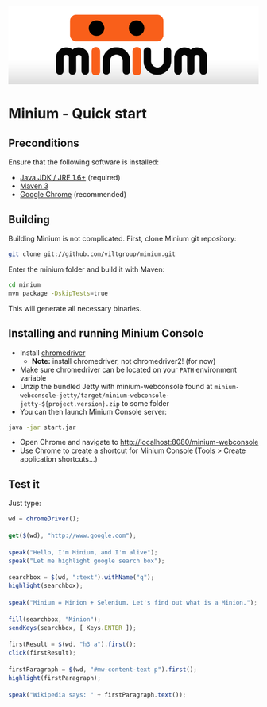 ![Minium banner](minium.png)

# Minium - Quick start

## Preconditions

Ensure that the following software is installed:

* [Java JDK / JRE 1.6+](http://www.oracle.com/technetwork/java/javase/downloads/index.html) (required)
* [Maven 3](http://maven.apache.org/download.cgi)
* [Google Chrome](https://www.google.com/intl/en/chrome/browser/) (recommended)

## Building

Building Minium is not complicated. First, clone Minium git repository:

```bash
git clone git://github.com/viltgroup/minium.git
```

Enter the minium folder and build it with Maven:

```bash
cd minium
mvn package -DskipTests=true
```

This will generate all necessary binaries.

## Installing and running Minium Console

* Install [chromedriver](https://code.google.com/p/chromedriver/downloads/list)
  * **Note:** install chromedriver, not chromedriver2! (for now)
* Make sure chromedriver can be located on your `PATH` environment variable
* Unzip the bundled Jetty with minium-webconsole found at 
`minium-webconsole-jetty/target/minium-webconsole-jetty-${project.version}.zip`
to some folder
* You can then launch Minium Console server:

```bash
java -jar start.jar
```

* Open Chrome and navigate to [http://localhost:8080/minium-webconsole](http://localhost:8080/minium-webconsole)
* Use Chrome to create a shortcut for Minium Console (Tools > Create application shortcuts...)

## Test it

Just type:

```javascript
wd = chromeDriver();

get($(wd), "http://www.google.com");

speak("Hello, I'm Minium, and I'm alive");
speak("Let me highlight google search box");

searchbox = $(wd, ":text").withName("q");
highlight(searchbox);

speak("Minium = Minion + Selenium. Let's find out what is a Minion.");

fill(searchbox, "Minion");
sendKeys(searchbox, [ Keys.ENTER ]);

firstResult = $(wd, "h3 a").first();
click(firstResult);

firstParagraph = $(wd, "#mw-content-text p").first();
highlight(firstParagraph);

speak("Wikipedia says: " + firstParagraph.text());

```

